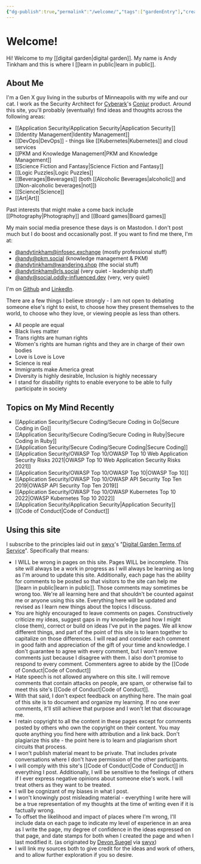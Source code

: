 ```yaml
---
{"dg-publish":true,"permalink":"/welcome/","tags":["gardenEntry"],"created":"2023-03-29T18:37:42.954-05:00","updated":"2023-04-05T17:57:37.791-05:00"}
---
```



# Welcome!

Hi! Welcome to my [[digital garden\|digital garden]]. My name is Andy Tinkham and this is where I [[learn in public\|learn in public]].  

## About Me

I'm a Gen X guy living in the suburbs of Minneapolis with my wife and our cat. I work as the Security Architect for [Cyberark](https://www.cyberark.com)'s [Conjur](https://www.conjur.org) product. Around this site, you'll probably (eventually) find ideas and thoughts across the following areas:
- [[Application Security/Application Security\|Application Security]]
- [[Identity Management\|Identity Management]]
- [[DevOps\|DevOps]] - things like [[Kubernetes\|Kubernetes]] and cloud services
- [[PKM and Knowledge Management\|PKM and Knowledge Management]]
- [[Science Fiction and Fantasy\|Science Fiction and Fantasy]]
- [[Logic Puzzles\|Logic Puzzles]]
- [[Beverages\|Beverages]]  (both [[Alcoholic Beverages\|alcoholic]] and [[Non-alcoholic beverages\|not]])
- [[Science\|Science]]
- [[Art\|Art]]

Past interests that might make a come back include [[Photography\|Photography]] and [[Board games\|Board games]]

My main social media presence these days is on Mastodon. I don't post much but I do boost and occasionally post. If you want to find me there, I'm at:
- <a rel="me" href="https://infosec.exchange/@andytinkham">@andytinkham@infosec.exchange</a> (mostly professional stuff)
- <a rel="me" href="https://pkm.social/@andy">@andy@pkm.social</a> (knowledge management & PKM)
- <a rel="me" href="https://wandering.shop/@andytinkham">@andytinkham@wandering.shop</a> (the social stuff)
- <a rel="me" href="https://rls.social/@andytinkham">@andytinkham@rls.social</a> (very quiet - leadership stuff)
- <a rel="me" href="https://social.oddly-influenced.dev/@Andy">@andy@social.oddly-influenced.dev</a> (very, very quiet)

I'm on [Github](https://github.com/andytinkham) and [LinkedIn](https://linkedin.com/in/andytinkham).

There are a few things I believe strongly - I am not open to debating someone else's right to exist, to choose how they present themselves to the world, to choose who they love, or viewing people as less than others. 

- All people are equal
- Black lives matter
- Trans rights are human rights
- Women's rights are human rights and they are in charge of their own bodies
- Love is Love is Love
- Science is real
- Immigrants make America great
- Diversity is highly desirable, Inclusion is highly necessary
- I stand for disability rights to enable everyone to be able to fully participate in society

## Topics on My Mind Recently

- [[Application Security/Secure Coding/Secure Coding in Go\|Secure Coding in Go]]
- [[Application Security/Secure Coding/Secure Coding in Ruby\|Secure Coding in Ruby]]
- [[Application Security/Secure Coding/Secure Coding\|Secure Coding]]
- [[Application Security/OWASP Top 10/OWASP Top 10 Web Application Security Risks 2021\|OWASP Top 10 Web Application Security Risks 2021]]
- [[Application Security/OWASP Top 10/OWASP Top 10\|OWASP Top 10]]
- [[Application Security/OWASP Top 10/OWASP API Security Top Ten 2019\|OWASP API Security Top Ten 2019]]
- [[Application Security/OWASP Top 10/OWASP Kubernetes Top 10 2022\|OWASP Kubernetes Top 10 2022]]
- [[Application Security/Application Security\|Application Security]]
- [[Code of Conduct\|Code of Conduct]]


## Using this site

I subscribe to the principles laid out in [swyx](https://www.swyx.io/about)'s "[Digital Garden Terms of Service](https://www.swyx.io/digital-garden-tos)". Specifically that means:

- I WILL be wrong in pages on this site. Pages WILL be incomplete. This site will always be a work in progress as I will always be learning as long as I'm around to update this site.  Additionally, each page has the ability for comments to be posted so that visitors to the site can help me [[learn in public\|learn in public]]. Those comments may sometimes be wrong too. We're all learning here and that shouldn't be counted against me or anyone using this site. Everything here will be updated and revised as I learn new things about the topics I discuss.
- You are highly encouraged to leave comments on pages. Constructively criticize my ideas, suggest gaps in my knowledge (and how I might close them), correct or build on ideas I've put in the pages. We all know different things, and part of the point of this site is to learn together to capitalize on those differences. I will read and consider each comment in good faith and appreciation of the gift of your time and knowledge. I don't guarantee to agree with every comment, but I won't remove comments just because I disagree with them. I also don't promise to respond to every comment. Commenters agree to abide by the [[Code of Conduct\|Code of Conduct]]
- Hate speech is not allowed anywhere on this site. I will remove comments that contain attacks on people, are spam, or otherwise fail to meet this site's [[Code of Conduct\|Code of Conduct]]. 
- With that said, I don't expect feedback on anything here. The main goal of this site is to document and organize my learning. If no one ever comments, it'll still achieve that purpose and I won't let that discourage me.
- I retain copyright to all the content in these pages except for comments posted by others who own the copyright on their content. You may quote anything you find here with attribution and a link back. Don't plagiarize this site - the point here is to learn and plagiarism short circuits that process. 
- I won't publish material meant to be private. That includes private conversations where I don't have permission of the other participants. 
- I will comply with this site's [[Code of Conduct\|Code of Conduct]] in everything I post. Additionally, I will be sensitive to the feelings of others if I ever express negative opinions about someone else's work. I will treat others as they want to be treated.
- I will be cognizant of my biases in what I post.
- I won't knowingly post misleading material - everything I write here will be a true representation of my thoughts at the time of writing even if it is factually wrong. 
- To offset the likelihood and impact of places where I'm wrong, I'll include data on each page to indicate my level of experience in an area as I write the page, my degree of confidence in the ideas expressed on that page, and date stamps for both when I created the page and when I last modified it.  (as originated by [Devon Suegel](https://devonzuegel.com/post/epistemic-statuses-are-lazy-and-that-is-a-good-thing) via [swyx](https://www.swyx.io/digital-garden-tos#2-epistemic-disclosure))
- I will link my sources both to give credit for the ideas and work of others, and to allow further exploration if you so desire.